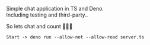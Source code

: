 Simple chat application in TS and Deno.  
Including testing and third-party..  
  
  So lets chat and count 🐪🐪🐪 
```
Start -> deno run --allow-net --allow-read server.ts
```